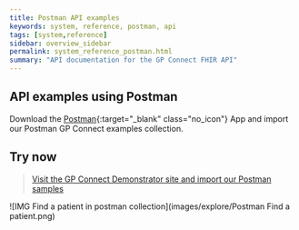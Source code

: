 ```yaml
---
title: Postman API examples
keywords: system, reference, postman, api
tags: [system,reference]
sidebar: overview_sidebar
permalink: system_reference_postman.html
summary: "API documentation for the GP Connect FHIR API"
---
```


## API examples using Postman ##

Download the [Postman](https://www.getpostman.com/){:target="_blank" class="no_icon"} App and import our Postman GP Connect examples collection.

## Try now ##

> [Visit the GP Connect Demonstrator site and import our Postman samples](https://orange.testlab.nhs.uk/#postman-samples)

![IMG Find a patient in postman collection](images/explore/Postman Find a patient.png)
